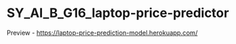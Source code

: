# SY_AI_B_G16_laptop-price-predictor
Preview - https://laptop-price-prediction-model.herokuapp.com/
